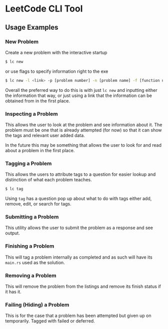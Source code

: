 # LeetCode CLI Tool

## Usage Examples

### New Problem
Create a new problem with the interactive startup
```bash
$ lc new
```
or use flags to specify information right to the exe
```bash
$ lc new -l <link> -p [problem number] -n [problem name] -f [function name] -a [function arguments] -r [function return] -e [extra code needed]
```

Overall the preferred way to do this is with just `lc new` and inputting either the information that way, or just using a link that the information can be obtained from
in the first place.

### Inspecting a Problem
This allows the user to look at the problem and see information about it.
The problem must be one that is already attempted (for now) so that it can show the tags and relevant
user added data.

In the future this may be something that allows the user to look for and read about a problem in the first place.

### Tagging a Problem
This allows the users to attribute tags to a question for easier lookup and distinction of what each problem teaches.

```bash
$ lc tag
```
Using `tag` has a question pop up about what to do with tags either add, remove, edit, or search for tags.

### Submitting a Problem
This utility allows the user to submit the problem as a response and see output.

### Finishing a Problem
This will tag a problem internally as completed and as such will have its `main.rs` used as the solution.

### Removing a Problem
This will remove the problem from the listings and remove its finish status if it has it.

### Failing (Hiding) a Problem
This is for the case that a problem has been attempted but given up on temporarily.
Tagged with failed or deferred.
